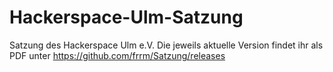 # Hackerspace-Ulm-Satzung
Satzung des Hackerspace Ulm e.V.
Die jeweils aktuelle Version findet ihr als PDF unter https://github.com/frrm/Satzung/releases
